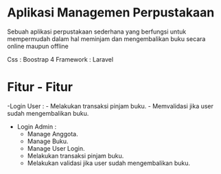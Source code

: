 # Aplikasi Managemen Perpustakaan
Sebuah aplikasi perpustakaan sederhana yang berfungsi untuk mempermudah dalam hal meminjam dan mengembalikan buku secara online maupun offline

Css : Boostrap 4
Framework : Laravel

# Fitur - Fitur
  -Login User : 
    - Melakukan transaksi pinjam buku.
    - Memvalidasi jika user sudah mengembalikan buku.
  
 - Login Admin :
    - Manage Anggota.
    - Manage Buku.
    - Manage User Login.
    - Melakukan transaksi pinjam buku.
    - Melakukan validasi jika user sudah mengembalikan buku.
    
    
